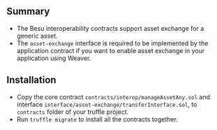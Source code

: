 <!--
 Copyright IBM Corp. All Rights Reserved.

 SPDX-License-Identifier: CC-BY-4.0
 -->
 
## Summary

-   The Besu interoperability contracts support asset exchange for a generic asset.
-   The `asset-exchange` interface is required to be implemented by the application contract if you want to enable asset exchange in your application using Weaver.

## Installation

- Copy the core contract `contracts/interop/manageAssetAny.sol` and interface `interface/asset-exchange/transferInterface.sol`, to `contracts` folder of your truffle project.
- Run `truffle migrate` to install all the contracts together.
